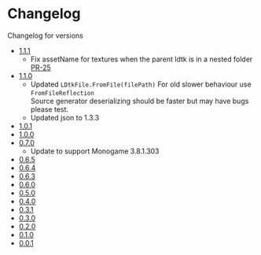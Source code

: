 # Changelog

Changelog for versions
- <a href="https://github.com/IrishBruse/LDtkMonogame/compare/v1.1.0...v1.1.1">1.1.1</a>
    - Fix assetName for textures when the parent ldtk is in a nested folder [PR-25](https://github.com/IrishBruse/LDtkMonogame/pull/25)
- <a href="https://github.com/IrishBruse/LDtkMonogame/compare/v1.0.1...v1.1.0">1.1.0</a>
    - Updated `LDtkFile.FromFile(filePath)` For old slower behaviour use `FromFileReflection` <br/> Source generator deserializing should be faster but may have bugs please test.
    - Updated json to 1.3.3
- <a href="https://github.com/IrishBruse/LDtkMonogame/compare/v1.0.0...v1.0.1">1.0.1</a>
- <a href="https://github.com/IrishBruse/LDtkMonogame/compare/v0.7.0...v1.0.0">1.0.0</a>
- <a href="https://github.com/IrishBruse/LDtkMonogame/compare/v0.6.5...v0.7.0">0.7.0</a>
    - Update to support Monogame 3.8.1.303
- <a href="https://github.com/IrishBruse/LDtkMonogame/compare/v0.6.4...v0.6.5">0.6.5</a>
- <a href="https://github.com/IrishBruse/LDtkMonogame/compare/v0.6.3...v0.6.4">0.6.4</a>
- <a href="https://github.com/IrishBruse/LDtkMonogame/compare/v0.6.0...v0.6.3">0.6.3</a>
- <a href="https://github.com/IrishBruse/LDtkMonogame/compare/v0.5.0...v0.6.0">0.6.0</a>
- <a href="https://github.com/IrishBruse/LDtkMonogame/compare/v0.4.0...v0.5.0">0.5.0</a>
- <a href="https://github.com/IrishBruse/LDtkMonogame/compare/v0.3.1...v0.4.0">0.4.0</a>
- <a href="https://github.com/IrishBruse/LDtkMonogame/compare/v0.3.0...v0.3.1">0.3.1</a>
- <a href="https://github.com/IrishBruse/LDtkMonogame/compare/v0.2.0...v0.3.0">0.3.0</a>
- <a href="https://github.com/IrishBruse/LDtkMonogame/compare/v0.1.0...v0.2.0">0.2.0</a>
- <a href="https://github.com/IrishBruse/LDtkMonogame/compare/v0.0.1...v0.1.0">0.1.0</a>
- <a href="https://github.com/IrishBruse/LDtkMonogame/commits/v0.0.1">0.0.1</a>
